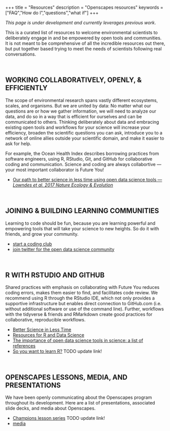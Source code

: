 +++
title = "Resources"
description = "Openscapes resources"
keywords = ["FAQ","How do I","questions","what if"]
+++

*This page is under development and currently leverages previous work*.  

This is a curated list of resources to welcome environmental scientists to deliberately engage in and be empowered by open tools and communities. It is not meant to be comprehensive of all the incredible resources out there, but put together based trying to meet the needs of scientists following real conversations.


<br>

## WORKING COLLABORATIVELY, OPENLY, & EFFICIENTLY

The scope of environmental research spans vastly different ecosystems, scales, and organisms. But we are united by data: No matter what our questions are or how we gather information, we will need to analyze our data, and do so in a way that is efficient for ourselves and can be communicated to others. Thinking deliberately about data and embracing existing open tools and workflows for your science will increase your efficiency, broaden the scientific questions you can ask, introduce you to a network of online allies outside your scientific domain, and make it easier to ask for help.

For example, the Ocean Health Index describes borrowing practices from software engineers, using R, RStudio, Git, and GitHub for collaborative coding and communication. Science and coding are always collabortive — your most important collaborator is Future You! 

- [Our path to better science in less time using open data science tools — *Lowndes et al. 2017 Nature Ecology & Evolution*](https://www.nature.com/articles/s41559-017-0160)


<!---
Embrace existing open tools and workflows for science. There's not a single tool for all jobs, but can leverage existing workflows and streamline the amount of software (and user accounts) you need.

What unites us not what makes us different
--->


<!--- 
- https://github.com/baricks/opentodiscussion
-OL!!!!
- Moore Fdn https://www.moore.org/article-detail?newsUrlName=lessons-from-our-work-in-data-driven-science
- BIDS, NSF?
--->

<br>

## JOINING & BUILDING LEARNING COMMUNITIES

Learning to code should be fun, because you are learning powerful and empowering tools that will take your science to new heights. So do it with friends, and grow your community. 

- [start a coding club](/blog/2018/11/20/how-to-start-a-coding-club/)
- [join twitter for the open data science community](/blog/2018/12/06/twitter-for-community/)

<br>

## R WITH RSTUDIO AND GITHUB

Shared practices with emphasis on collaborating with Future You reduces coding errors, makes them easier to find, and facilitates code review. We recommend using R through the RStudio IDE, which not only provides a supportive infrastructure but enables direct connection to GitHub.com (i.e. without additional software or use of the command line). Further, workflows with the tidyverse & friends and RMarkdown create good practices for collaborative, reproducible workflows.

- [Better Science in Less Time](http://ohi-science.org/betterscienceinlesstime/)
- [Resources for R and Data Science](http://ohi-science.org/news/Resources-for-R-and-Data-Science)
- [The importance of open data science tools in science: a list of references](http://ohi-science.org/news/importance-of-open-data-science-tools)
- [So you want to learn R?](https://github.com/Openscapes/snippets/blob/master/so-you-want-to-learn-r.md) TODO update link!

<br>

## OPENSCAPES LESSONS, MEDIA, AND PRESENTATIONS

We have been openly communicating about the Openscapes program throughout its development. Here are a list of presentations, associated slide decks, and media about Openscapes.

- [Champions lesson series](https://openscapes.github.io/lesson-series/) TODO update link!
- [media](/media/)


<br>